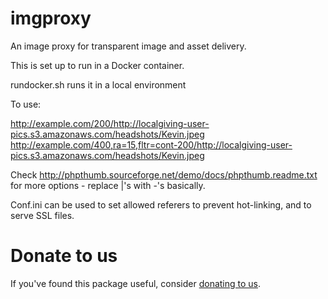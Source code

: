 # imgproxy
An image proxy for transparent image and asset delivery.

This is set up to run in a Docker container.

rundocker.sh runs it in a local environment

To use:

http://example.com/200/http://localgiving-user-pics.s3.amazonaws.com/headshots/Kevin.jpeg
http://example.com/400,ra=15,fltr=cont-200/http://localgiving-user-pics.s3.amazonaws.com/headshots/Kevin.jpeg

Check http://phpthumb.sourceforge.net/demo/docs/phpthumb.readme.txt for more options - replace |'s with -'s basically.

Conf.ini can be used to set allowed referers to prevent hot-linking, and to serve SSL files.

# Donate to us
If you've found this package useful, consider [donating to us](https://localgiving.com/charity/donate).
